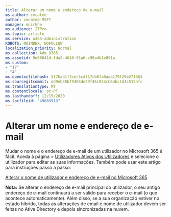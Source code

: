 ```yaml
---
title: Alterar um nome e endereço de e-mail
ms.author: cmcatee
author: cmcatee-MSFT
manager: mnirkhe
ms.audience: ITPro
ms.topic: article
ms.service: o365-administration
ROBOTS: NOINDEX, NOFOLLOW
localization_priority: Normal
ms.collection: Adm_O365
ms.assetid: 9e00841d-fda2-4610-95a6-c99a4b1e891a
ms.custom:
- "17"
- "4"
ms.openlocfilehash: 5f76ab1f3cec5cdf17cb8fa0aea179f29e271663
ms.sourcegitcommit: dd9eb38bf9403de29f46c844cb64bc1d4c515afc
ms.translationtype: MT
ms.contentlocale: pt-PT
ms.lasthandoff: 12/15/2020
ms.locfileid: "49683913"
---
```

# <a name="change-a-name-and-email-address"></a>Alterar um nome e endereço de e-mail

Mudar o nome e o endereço de e-mail de um utilizador no Microsoft 365 é fácil. Aceda  à página \> [Utilizadores Ativos dos Utilizadores](https://go.microsoft.com/fwlink/p/?linkid=834822) e selecione o utilizador para editar as suas informações. Também pode usar este artigo para instruções passo a passo:
  
[Alterar o nome de utilizador e endereço de e-mail no Microsoft 365](https://docs.microsoft.com/microsoft-365/admin/add-users/change-a-user-name-and-email-address)
  
 **Nota:** Se alterar o endereço de e-mail principal do utilizador, o seu antigo endereço de e-mail continuará a ser válido para receber o e-mail (o que acontece automaticamente). Além disso, se a sua organização estiver no estado híbrido, todas as alterações de email e nome de utilizador devem ser feitas no Ative Directory e depois sincronizadas na nuvem.